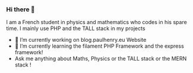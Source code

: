 ### Hi there 👋
I am a French student in physics and mathematics who codes in his spare time. I mainly use PHP and the TALL stack in my projects

- 🔭 I’m currently working on blog.paulhenry.eu Website
- 🌱 I’m currently learning the filament PHP Framework and the express framework!
- Ask me anything about Maths, Physics or the TALL stack or the MERN stack !
